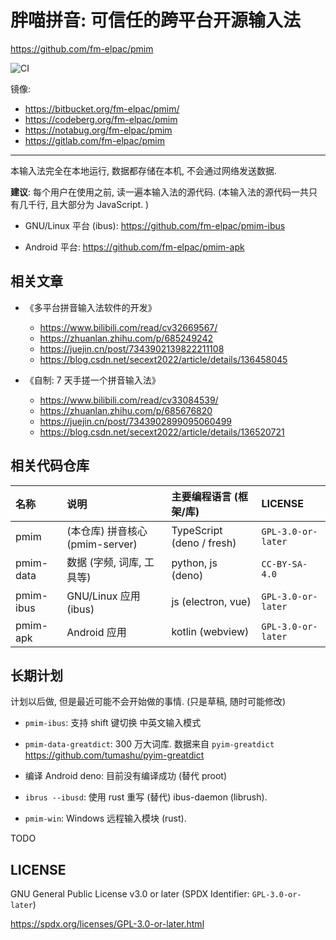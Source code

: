 # 胖喵拼音: 可信任的跨平台开源输入法

<https://github.com/fm-elpac/pmim>

![CI](https://github.com/fm-elpac/pmim/actions/workflows/ci.yml/badge.svg)

镜像:

- <https://bitbucket.org/fm-elpac/pmim/>
- <https://codeberg.org/fm-elpac/pmim>
- <https://notabug.org/fm-elpac/pmim>
- <https://gitlab.com/fm-elpac/pmim>

---

本输入法完全在本地运行, 数据都存储在本机, 不会通过网络发送数据.

**建议**: 每个用户在使用之前, 读一遍本输入法的源代码.
(本输入法的源代码一共只有几千行, 且大部分为 JavaScript. )

- GNU/Linux 平台 (ibus): <https://github.com/fm-elpac/pmim-ibus>

- Android 平台: <https://github.com/fm-elpac/pmim-apk>

## 相关文章

- 《多平台拼音输入法软件的开发》
  - <https://www.bilibili.com/read/cv32669567/>
  - <https://zhuanlan.zhihu.com/p/685249242>
  - <https://juejin.cn/post/7343902139822211108>
  - <https://blog.csdn.net/secext2022/article/details/136458045>

- 《自制: 7 天手搓一个拼音输入法》
  - <https://www.bilibili.com/read/cv33084539/>
  - <https://zhuanlan.zhihu.com/p/685676820>
  - <https://juejin.cn/post/7343902899095060499>
  - <https://blog.csdn.net/secext2022/article/details/136520721>

## 相关代码仓库

| 名称      | 说明                            | 主要编程语言 (框架/库)    | LICENSE            |
| :-------- | :------------------------------ | :------------------------ | :----------------- |
| pmim      | (本仓库) 拼音核心 (pmim-server) | TypeScript (deno / fresh) | `GPL-3.0-or-later` |
| pmim-data | 数据 (字频, 词库, 工具等)       | python, js (deno)         | `CC-BY-SA-4.0`     |
| pmim-ibus | GNU/Linux 应用 (ibus)           | js (electron, vue)        | `GPL-3.0-or-later` |
| pmim-apk  | Android 应用                    | kotlin (webview)          | `GPL-3.0-or-later` |

## 长期计划

计划以后做, 但是最近可能不会开始做的事情. (只是草稿, 随时可能修改)

- `pmim-ibus`: 支持 shift 键切换 中英文输入模式

- `pmim-data-greatdict`: 300 万大词库. 数据来自 `pyim-greatdict`
  <https://github.com/tumashu/pyim-greatdict>

- 编译 Android deno: 目前没有编译成功 (替代 proot)

- `ibrus --ibusd`: 使用 rust 重写 (替代) ibus-daemon (librush).

- `pmim-win`: Windows 远程输入模块 (rust).

TODO

## LICENSE

GNU General Public License v3.0 or later (SPDX Identifier: `GPL-3.0-or-later`)

<https://spdx.org/licenses/GPL-3.0-or-later.html>
